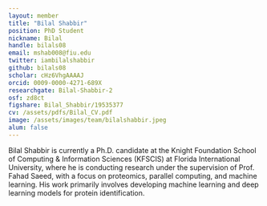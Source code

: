 ```yaml
---
layout: member
title: "Bilal Shabbir"
position: PhD Student
nickname: Bilal
handle: bilals08
email: mshab008@fiu.edu
twitter: iambilalshabbir
github: bilals08
scholar: cHz6VhgAAAAJ
orcid: 0009-0000-4271-689X
researchgate: Bilal-Shabbir-2
osf: zd8ct
figshare: Bilal_Shabbir/19535377
cv: /assets/pdfs/Bilal_CV.pdf
image: /assets/images/team/bilalshabbir.jpeg
alum: false
---
```


Bilal Shabbir is currently a Ph.D. candidate at the Knight Foundation School of Computing & Information Sciences (KFSCIS) at Florida International University, where he is conducting research under the supervision of Prof. Fahad Saeed, with a focus on proteomics, parallel computing, and machine learning. His work primarily involves developing machine learning and deep learning models for protein identification.
